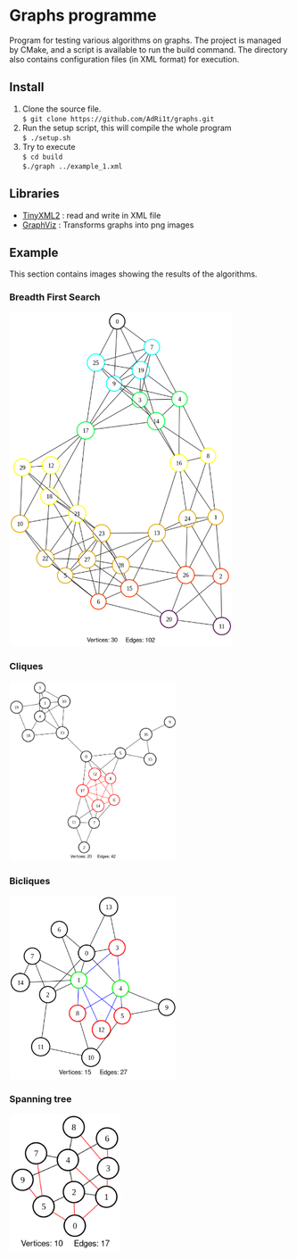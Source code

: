 # Graphs programme

Program for testing various algorithms on graphs. The project is managed by CMake, and a script is available to run the build command. The directory also contains configuration files (in XML format) for execution.

## Install

1. Clone the source file.  
`$ git clone https://github.com/AdRi1t/graphs.git`
2. Run the setup script, this will compile the whole program  
`$ ./setup.sh`
3. Try to execute  
`$ cd build`  
`$./graph ../example_1.xml`

## Libraries

- [TinyXML2](https://github.com/leethomason/tinyxml2) : read and write in XML file
- [GraphViz](https://graphviz.org/docs/library/) : Transforms graphs into png images

## Example

This section contains images showing the results of the algorithms.

### Breadth First Search

<img src="https://github.com/AdRi1t/Graphs/blob/main/git/BFS6.png" alt="BFS" width="400"/>

### Cliques

<img src="https://github.com/AdRi1t/Graphs/blob/main/git/Cliques.png" alt="Cliques" width="300"/>

### Bicliques

<img src="https://github.com/AdRi1t/Graphs/blob/main/git/graphs_8.png" alt="Bicliques" width="300"/>


### Spanning tree

<img src="https://github.com/AdRi1t/Graphs/blob/main/git/SpanningTree2.png" alt="SpanningTree" width="200"/>
